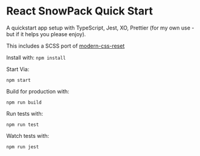 # React SnowPack Quick Start
A quickstart app setup with TypeScript, Jest, XO, Prettier (for my own use - but if it helps you please enjoy).


This includes a SCSS port of [modern-css-reset](https://github.com/andy-piccalilli/modern-css-reset)

Install with: 
`npm install`

Start Via:

`npm start`

Build for production with:

`npm run build`

Run tests with:

`npm run test`

Watch tests with:

`npm run jest`

